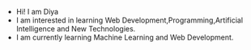 - Hi! I am Diya
- I am interested in learning Web Development,Programming,Artificial Intelligence and New Technologies.
- I am currently learning Machine Learning and Web Development.
